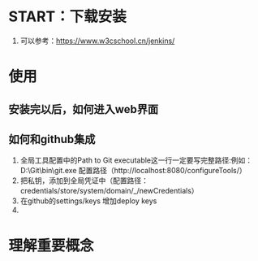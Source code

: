 # START：下载安装
1. 可以参考：https://www.w3cschool.cn/jenkins/

# 使用
## 安装完以后，如何进入web界面

## 如何和github集成
1. 全局工具配置中的Path to Git executable这一行一定要写完整路径:例如：D:\Git\bin\git.exe 配置路径（http://localhost:8080/configureTools/）
2. 把私钥，添加到全局凭证中（配置路径：credentials/store/system/domain/_/newCredentials）
3. 在github的settings/keys 增加deploy keys
4. 
# 理解重要概念
# 


